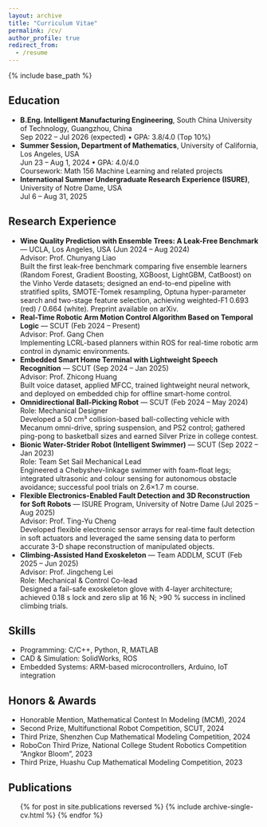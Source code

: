 ```yaml
---
layout: archive
title: "Curriculum Vitae"
permalink: /cv/
author_profile: true
redirect_from:
  - /resume
---
```


{% include base_path %}

## Education
* **B.Eng. Intelligent Manufacturing Engineering**, South China University of Technology, Guangzhou, China  
  Sep 2022 – Jul 2026 (expected) • GPA: 3.8/4.0 (Top 10%)
* **Summer Session, Department of Mathematics**, University of California, Los Angeles, USA  
  Jun 23 – Aug 1, 2024 • GPA: 4.0/4.0  
  Coursework: Math 156 Machine Learning and related projects
* **International Summer Undergraduate Research Experience (ISURE)**, University of Notre Dame, USA  
  Jul 6 – Aug 31, 2025

## Research Experience
* **Wine Quality Prediction with Ensemble Trees: A Leak-Free Benchmark** — UCLA, Los Angeles, USA (Jun 2024 – Aug 2024)  
  Advisor: Prof. Chunyang Liao  
  Built the first leak-free benchmark comparing five ensemble learners (Random Forest, Gradient Boosting, XGBoost, LightGBM, CatBoost) on the Vinho Verde datasets; designed an end-to-end pipeline with stratified splits, SMOTE-Tomek resampling, Optuna hyper-parameter search and two-stage feature selection, achieving weighted-F1 0.693 (red) / 0.664 (white). Preprint available on arXiv.
* **Real-Time Robotic Arm Motion Control Algorithm Based on Temporal Logic** — SCUT (Feb 2024 – Present)  
  Advisor: Prof. Gang Chen  
  Implementing LCRL-based planners within ROS for real-time robotic arm control in dynamic environments.
* **Embedded Smart Home Terminal with Lightweight Speech Recognition** — SCUT (Sep 2024 – Jan 2025)  
  Advisor: Prof. Zhicong Huang  
  Built voice dataset, applied MFCC, trained lightweight neural network, and deployed on embedded chip for offline smart-home control.
* **Omnidirectional Ball-Picking Robot** — SCUT (Feb 2024 – May 2024)  
  Role: Mechanical Designer  
  Developed a 50 cm³ collision-based ball-collecting vehicle with Mecanum omni-drive, spring suspension, and PS2 control; gathered ping-pong to basketball sizes and earned Silver Prize in college contest.
* **Bionic Water-Strider Robot (Intelligent Swimmer)** — SCUT (Sep 2022 – Jan 2023)  
  Role: Team Set Sail Mechanical Lead  
  Engineered a Chebyshev-linkage swimmer with foam-float legs; integrated ultrasonic and colour sensing for autonomous obstacle avoidance; successful pool trials on 2.6×1.7 m course.
* **Flexible Electronics-Enabled Fault Detection and 3D Reconstruction for Soft Robots** — ISURE Program, University of Notre Dame (Jul 2025 – Aug 2025)  
  Advisor: Prof. Ting-Yu Cheng  
  Developed flexible electronic sensor arrays for real-time fault detection in soft actuators and leveraged the same sensing data to perform accurate 3-D shape reconstruction of manipulated objects.
* **Climbing-Assisted Hand Exoskeleton** — Team ADDLM, SCUT (Feb 2025 – Jun 2025)  
  Advisor: Prof. Jingcheng Lei  
  Role: Mechanical & Control Co-lead  
  Designed a fail-safe exoskeleton glove with 4-layer architecture; achieved 0.18 s lock and zero slip at 16 N; >90 % success in inclined climbing trials.

## Skills
* Programming: C/C++, Python, R, MATLAB
* CAD & Simulation: SolidWorks, ROS
* Embedded Systems: ARM-based microcontrollers, Arduino, IoT integration

## Honors & Awards
* Honorable Mention, Mathematical Contest In Modeling (MCM), 2024
* Second Prize, Multifunctional Robot Competition, SCUT, 2024
* Third Prize, Shenzhen Cup Mathematical Modeling Competition, 2024
* RoboCon Third Prize, National College Student Robotics Competition “Angkor Bloom”, 2023
* Third Prize, Huashu Cup Mathematical Modeling Competition, 2023

## Publications
  <ul>{% for post in site.publications reversed %}
    {% include archive-single-cv.html %}
  {% endfor %}</ul>
